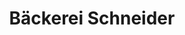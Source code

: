 ---
title: "Bäckerei Schneider"
url: /augsburg/baeckerei-schneider-viktoriastrasse/
shop: Bäckerei
---
